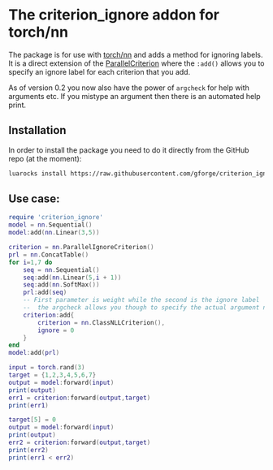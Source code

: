 # The criterion_ignore addon for torch/nn

The package is for use with [torch/nn](https://github.com/torch/nn) and adds a
method for ignoring labels. It is a direct extension of the [ParallelCriterion][1]
where the `:add()` allows you to  specify an ignore label for each criterion that you add.

As of version 0.2 you now also have the power of `argcheck` for help with arguments
etc. If you mistype an argument then there is an automated help print.

[1]: https://github.com/torch/nn/blob/master/doc/criterion.md#nn.ParallelCriterion

## Installation

In order to install the package you need to do it directly from the GitHub repo (at the moment):

```bash
luarocks install https://raw.githubusercontent.com/gforge/criterion_ignore/master/rocks/criterion_ignore-0.2-1.rockspec
```

## Use case:

```lua
require 'criterion_ignore'
model = nn.Sequential()
model:add(nn.Linear(3,5))

criterion = nn.ParallelIgnoreCriterion()
prl = nn.ConcatTable()
for i=1,7 do
    seq = nn.Sequential()
    seq:add(nn.Linear(5,i + 1))
    seq:add(nn.SoftMax())
    prl:add(seq)
    -- First parameter is weight while the second is the ignore label
    --  the argcheck allows you though to specify the actual argument names
    criterion:add{
        criterion = nn.ClassNLLCriterion(),
        ignore = 0
    }
end
model:add(prl)

input = torch.rand(3)
target = {1,2,3,4,5,6,7}
output = model:forward(input)
print(output)
err1 = criterion:forward(output,target)
print(err1)

target[5] = 0
output = model:forward(input)
print(output)
err2 = criterion:forward(output,target)
print(err2)
print(err1 < err2)
```
